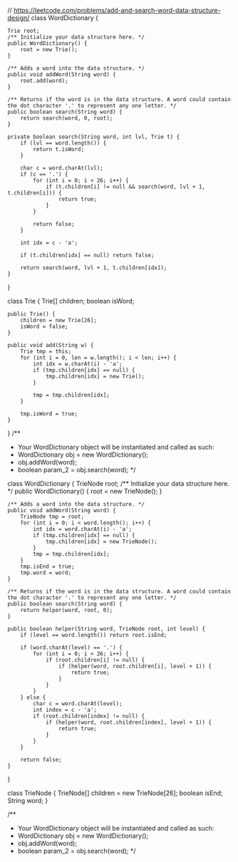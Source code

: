 // https://leetcode.com/problems/add-and-search-word-data-structure-design/
class WordDictionary {
    
    Trie root;
    /** Initialize your data structure here. */
    public WordDictionary() {
        root = new Trie();
    }
    
    /** Adds a word into the data structure. */
    public void addWord(String word) {
        root.add(word);
    }
    
    /** Returns if the word is in the data structure. A word could contain the dot character '.' to represent any one letter. */
    public boolean search(String word) {
        return search(word, 0, root);
    }
    
    private boolean search(String word, int lvl, Trie t) {
        if (lvl == word.length()) {
            return t.isWord;
        }
        
        char c = word.charAt(lvl);
        if (c == '.') {
            for (int i = 0; i < 26; i++) {
                if (t.children[i] != null && search(word, lvl + 1, t.children[i])) {
                    return true;
                }
            }
            
            return false;
        }
        
        int idx = c - 'a';
        
        if (t.children[idx] == null) return false;
        
        return search(word, lvl + 1, t.children[idx]);
    }
}

class Trie {
    Trie[] children;
    boolean isWord;
    
    public Trie() {
        children = new Trie[26];
        isWord = false;
    }
    
    public void add(String w) {
        Trie tmp = this;
        for (int i = 0, len = w.length(); i < len; i++) {
            int idx = w.charAt(i) - 'a';
            if (tmp.children[idx] == null) {
                tmp.children[idx] = new Trie();
            }
            
            tmp = tmp.children[idx];
        }
        
        tmp.isWord = true;
    }
}
/**
 * Your WordDictionary object will be instantiated and called as such:
 * WordDictionary obj = new WordDictionary();
 * obj.addWord(word);
 * boolean param_2 = obj.search(word);
 */


class WordDictionary {
    TrieNode root;
    /** Initialize your data structure here. */
    public WordDictionary() {
        root = new TrieNode();
    }
    
    /** Adds a word into the data structure. */
    public void addWord(String word) {
        TrieNode tmp = root;
        for (int i = 0; i < word.length(); i++) {
            int idx = word.charAt(i) - 'a';
            if (tmp.children[idx] == null) {
                tmp.children[idx] = new TrieNode();
            }
            tmp = tmp.children[idx];
        }
        tmp.isEnd = true;
        tmp.word = word;
    }
    
    /** Returns if the word is in the data structure. A word could contain the dot character '.' to represent any one letter. */
    public boolean search(String word) {
        return helper(word, root, 0);
    }
    
    public boolean helper(String word, TrieNode root, int level) {
        if (level == word.length()) return root.isEnd;
        
        if (word.charAt(level) == '.') {
            for (int i = 0; i < 26; i++) {
                if (root.children[i] != null) {
                    if (helper(word, root.children[i], level + 1)) {
                        return true;
                    }
                }
            }
        } else {
            char c = word.charAt(level);
            int index = c - 'a';
            if (root.children[index] != null) {
                if (helper(word, root.children[index], level + 1)) {
                    return true;
                }
            }
        }
        
        return false;   
    }
}

class TrieNode {
    TrieNode[] children = new TrieNode[26];
    boolean isEnd;
    String word;
}

/**
 * Your WordDictionary object will be instantiated and called as such:
 * WordDictionary obj = new WordDictionary();
 * obj.addWord(word);
 * boolean param_2 = obj.search(word);
 */
